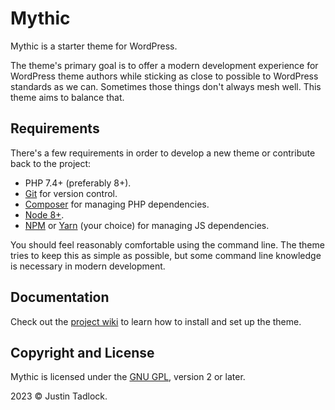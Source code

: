 # Mythic

Mythic is a starter theme for WordPress.

The theme's primary goal is to offer a modern development experience for WordPress theme authors while sticking as close to possible to WordPress standards as we can.  Sometimes those things don't always mesh well.  This theme aims to balance that.

## Requirements

There's a few requirements in order to develop a new theme or contribute back to the project:

* PHP 7.4+ (preferably 8+).
* [Git](https://git-scm.com/) for version control.
* [Composer](https://getcomposer.org/) for managing PHP dependencies.
* [Node 8+](https://nodejs.org).
* [NPM](https://www.npmjs.com/) or [Yarn](https://yarnpkg.com/en/) (your choice) for managing JS dependencies.

You should feel reasonably comfortable using the command line. The theme tries to keep this as simple as possible, but some command line knowledge is necessary in modern development.

## Documentation

Check out the [project wiki](https://github.com/justintadlock/mythic/wiki) to learn how to install and set up the theme.

## Copyright and License

Mythic is licensed under the [GNU GPL](https://www.gnu.org/licenses/gpl-2.0.html), version 2 or later.

2023 &copy; Justin Tadlock.
